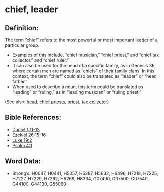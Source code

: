 # chief, leader

## Definition:

The term “chief” refers to the most powerful or most important leader of a particular group.

* Examples of this include, “chief musician,” “chief priest,” and “chief tax collector.” and “chief ruler.”
* It can also be used for the head of a specific family, as in Genesis 36 where certain men are named as “chiefs” of their family clans. In this context, the term “chief” could also be translated as “leader” or “head father.”
* When used to describe a noun, this term could be translated as “leading” or “ruling,” as in “leading musician” or “ruling priest.”

(See also: [head](../other/head.md), [chief priests](../kt/highpriest.md), [priest](../kt/priest.md), [tax collector](../other/tax.md))

## Bible References:

* [Daniel 1:11-13](rc://en/tn/help/dan/01/11)
* [Ezekiel 26:15-16](rc://en/tn/help/ezk/26/15)
* [Luke 19:2](rc://en/tn/help/luk/19/02)
* [Psalm 4:1](rc://en/tn/help/psa/004/1)

## Word Data:

* Strong’s: H0047, H0441, H5057, H5387, H5632, H6496, H7218, H7225, H7227, H7229, H7262, H8269, H8334, G07490, G07500, G07540, G44100, G44130, G55060
